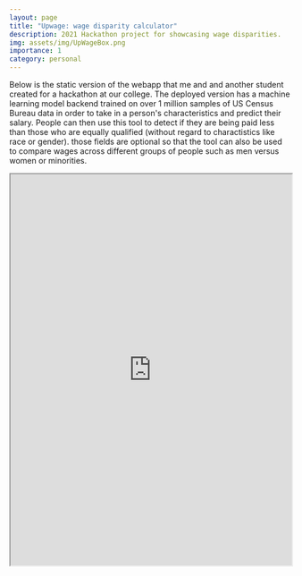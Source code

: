 ```yaml
---
layout: page
title: "Upwage: wage disparity calculator"
description: 2021 Hackathon project for showcasing wage disparities.
img: assets/img/UpWageBox.png
importance: 1
category: personal
---
```


Below is the static version of the webapp that me and and another student created for a hackathon at our college. The deployed version has a machine learning model backend trained on over 1 million samples of US Census Bureau data in order to take in a person's characteristics and predict their salary. People can then use this tool to detect if they are being paid less than those who are equally qualified (without regard to charactistics like race or gender). those fields are optional so that the tool can also be used to compare wages across different groups of people such as men versus women or minorities.

<iframe src="https://jakebarkovitch.com/assets/main.html" title="upwage site" width="100%" height="700"></iframe>
